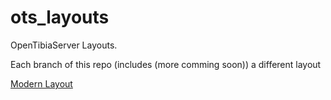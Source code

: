 # ots_layouts
OpenTibiaServer Layouts.

Each branch of this repo (includes (more comming soon)) a different layout

[Modern Layout](https://github.com/idontreallywolf/ots_layouts/tree/modern_layout)
